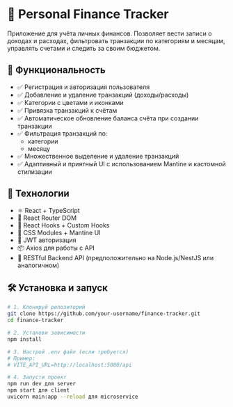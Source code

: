 # 💸 Personal Finance Tracker

Приложение для учёта личных финансов. Позволяет вести записи о доходах и расходах, фильтровать транзакции по категориям и месяцам, управлять счетами и следить за своим бюджетом.

## 🚀 Функциональность

- ✅ Регистрация и авторизация пользователя
- ✅ Добавление и удаление транзакций (доходы/расходы)
- ✅ Категории с цветами и иконками
- ✅ Привязка транзакций к счётам
- ✅ Автоматическое обновление баланса счёта при создании транзакции
- ✅ Фильтрация транзакций по:
  - категории
  - месяцу
- ✅ Множественное выделение и удаление транзакций
- ✅ Адаптивный и приятный UI с использованием Mantine и кастомной стилизации

## 🧱 Технологии

- ⚛️ React + TypeScript
- 🧰 React Router DOM
- 🧠 React Hooks + Custom Hooks
- 💅 CSS Modules + Mantine UI
- 🔐 JWT авторизация
- 📦 Axios для работы с API
- 📁 RESTful Backend API (предположительно на Node.js/NestJS или аналогичном)

## 🛠️ Установка и запуск

```bash
# 1. Клонируй репозиторий
git clone https://github.com/your-username/finance-tracker.git
cd finance-tracker

# 2. Установи зависимости
npm install

# 3. Настрой .env файл (если требуется)
# Пример:
# VITE_API_URL=http://localhost:5000/api

# 4. Запусти проект
npm run dev для server
npm start для client
uvicorn main:app --reload для microservice
